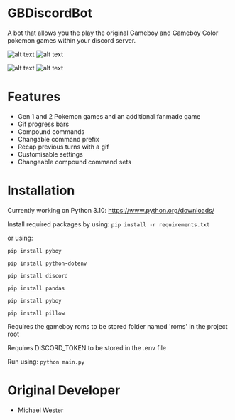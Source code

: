 # GBDiscordBot

A bot that allows you the play the original Gameboy and Gameboy Color pokemon games within your discord server.

![alt text](https://cdn.discordapp.com/attachments/1061939463762214972/1063045885019291658/move.gif)
![alt text](https://cdn.discordapp.com/attachments/1064885465041338418/1064885589322776667/move.gif)

![alt text](https://cdn.discordapp.com/attachments/1061939463762214972/1063053402843656282/move.gif)
![alt text](https://cdn.discordapp.com/attachments/1061939463762214972/1062375245413089280/move.gif)

# Features

- Gen 1 and 2 Pokemon games and an additional fanmade game
- Gif progress bars
- Compound commands
- Changable command prefix
- Recap previous turns with a gif
- Customisable settings
- Changeable compound command sets

# Installation

Currently working on Python 3.10:
https://www.python.org/downloads/

Install required packages by using:
`pip install -r requirements.txt`

or using:

`pip install pyboy`

`pip install python-dotenv`

`pip install discord`

`pip install pandas`

`pip install pyboy`

`pip install pillow`

Requires the gameboy roms to be stored folder named 'roms' in the project root

Requires DISCORD_TOKEN to be stored in the .env file

Run using:
`python main.py`

# Original Developer

- Michael Wester
